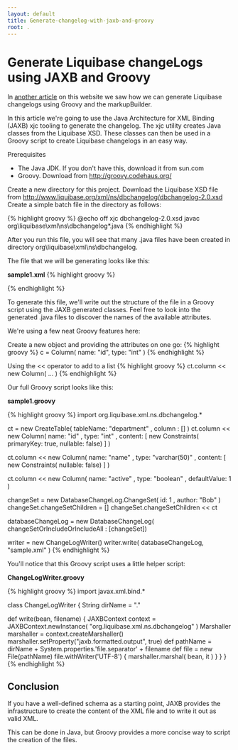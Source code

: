 ```yaml
---
layout: default
title: Generate-changelog-with-jaxb-and-groovy
root: .
---
```


# Generate Liquibase changeLogs using JAXB and Groovy #

In [another article](generate-changelog-with-groovy) on this website we saw how we can generate Liquibase changelogs using Groovy and the markupBuilder.

In this article we're going to use the Java Architecture for XML Binding (JAXB) xjc tooling to generate the changelog. The xjc utility creates Java classes from the Liquibase XSD. These classes can then be used in a Groovy script to create Liquibase changelogs in an easy way.

Prerequisites
  - The Java JDK. If you don't have this, download it from sun.com
  - Groovy. Download from http://groovy.codehaus.org/


Create a new directory for this project.
Download the Liquibase XSD file from http://www.liquibase.org/xml/ns/dbchangelog/dbchangelog-2.0.xsd
Create a simple batch file in the directory as follows:

{% highlight groovy %}
@echo off
xjc dbchangelog-2.0.xsd
javac org\liquibase\xml\ns\dbchangelog\*.java
{% endhighlight %}


After you run this file, you will see that many .java files have been created in directory org\liquibase\xml\ns\dbchangelog.

The file that we will be generating looks like this:

**sample1.xml**
{% highlight groovy %}
<?xml version="1.0" encoding="UTF-8" standalone="yes"?>
<databaseChangeLog xmlns="http://www.liquibase.org/xml/ns/dbchangelog">
    <changeSet author="Bob" id="1">
        <createTable tableName="department">
            <column type="int" name="id">
                <constraints primaryKey="true" nullable="false"/>
            </column>
            <column type="varchar(50)" name="name">
                <constraints nullable="false"/>
            </column>
            <column defaultValue="1" type="boolean" name="active"/>
        </createTable>
    </changeSet>
</databaseChangeLog>
{% endhighlight %}

To generate this file, we'll write out the structure of the file in a Groovy script using the JAXB generated classes. Feel free to look into the generated .java files to discover the names of the available attributes.

We're using a few neat Groovy features here:

Create a new object and providing the attributes on one go:
{% highlight groovy %}
c = Column( name: "id", type: "int" )
{% endhighlight %}

Using the << operator to add to a list
{% highlight groovy %}
ct.column << new Column( ... )
{% endhighlight %}


Our full Groovy script looks like this:

**sample1.groovy**

{% highlight groovy %}
import org.liquibase.xml.ns.dbchangelog.*

ct = new CreateTable( tableName: "department"
                    , column : []
                    )
ct.column << new Column( name: "id"
                       , type: "int"
                       , content: [ new Constraints( primaryKey: true, nullable: false) 
                                  ]
                       )

ct.column << new Column( name: "name"
                       , type: "varchar(50)"
                       , content: [ new Constraints( nullable: false) 
                                  ]
                       )

ct.column << new Column( name: "active"
                       , type: "boolean"
                       , defaultValue: 1
                       )

changeSet = new DatabaseChangeLog.ChangeSet( id: 1
                                           , author: "Bob"
                                           )
changeSet.changeSetChildren = []
changeSet.changeSetChildren << ct

databaseChangeLog = new DatabaseChangeLog( changeSetOrIncludeOrIncludeAll : [changeSet])

writer = new ChangeLogWriter()
writer.write( databaseChangeLog, "sample.xml" )
{% endhighlight %}

You'll notice that this Groovy script uses a little helper script:

**ChangeLogWriter.groovy**

{% highlight groovy %}
import javax.xml.bind.*

class ChangeLogWriter {
  String dirName = "."

  def write(bean, filename) {
    JAXBContext context = JAXBContext.newInstance( "org.liquibase.xml.ns.dbchangelog" )
    Marshaller marshaller = context.createMarshaller()
    marshaller.setProperty("jaxb.formatted.output", true)
    def pathName = dirName + System.properties.'file.separator' + filename
    def file = new File(pathName)
    file.withWriter('UTF-8') {
      marshaller.marshal( bean, it )
    }
  }
}
{% endhighlight %}
## Conclusion  ##

If you have a well-defined schema as a starting point, JAXB provides the infrastructure to create the content of the XML file and to write it out as valid XML.

This can be done in Java, but Groovy provides a more concise way to script the creation of the files.
